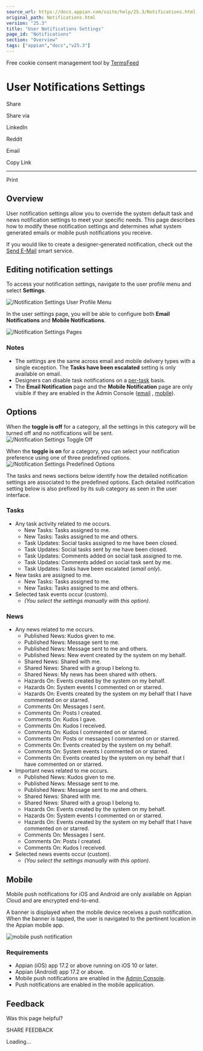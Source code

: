 ```yaml
---
source_url: https://docs.appian.com/suite/help/25.3/Notifications.html
original_path: Notifications.html
version: "25.3"
title: "User Notifications Settings"
page_id: "Notifications"
section: "Overview"
tags: ["appian","docs","v25.3"]
---
```



Free cookie consent management tool by [TermsFeed](https://www.termsfeed.com/)

# User Notifications Settings

Share

Share via

LinkedIn

Reddit

Email

Copy Link

* * *

Print

## Overview

User notification settings allow you to override the system default task and news notification settings to meet your specific needs. This page describes how to modify these notification settings and determines what system generated emails or mobile push notifications you receive.

If you would like to create a designer-generated notification, check out the [Send E-Mail](Send_Email_Smart_Service.html) smart service.

## Editing notification settings

To access your notification settings, navigate to the user profile menu and select **Settings**.

![/Notification Settings User Profile Menu](images/Notification_Settings_User_Profile_Menu.png)

In the user settings page, you will be able to configure both **Email Notifications** and **Mobile Notifications**.

![/Notification Settings Pages](images/Notification_Settings_Pages.png)

### Notes

-   The settings are the same across email and mobile delivery types with a single exception. The **Tasks have been escalated** setting is only available on email.
-   Designers can disable task notifications on a [per-task](Process_Node_and_Smart_Service_Properties.html#advanced-options) basis.
-   The **Email Notification** page and the **Mobile Notification** page are only visible if they are enabled in the Admin Console ([email](Appian_Administration_Console.html#email) , [mobile](Appian_Administration_Console.html#mobile)).

## Options

When the **toggle is off** for a category, all the settings in this category will be turned off and no notifications will be sent. ![/Notification Settings Toggle Off](images/Notification_Settings_Toggle_Off.png)

When the **toggle is on** for a category, you can select your notification preference using one of three predefined options.
![/Notification Settings Predefined Options](images/Notification_Settings_Predefined_Options.png)

The tasks and news sections below identify how the detailed notification settings are associated to the predefined options. Each detailed notification setting below is also prefixed by its sub category as seen in the user interface.

### Tasks

-   Any task activity related to me occurs.
    -   New Tasks: Tasks assigned to me.
    -   New Tasks: Tasks assigned to me and others.
    -   Task Updates: Social tasks assigned to me have been closed.
    -   Task Updates: Social tasks sent by me have been closed.
    -   Task Updates: Comments added on social task assigned to me.
    -   Task Updates: Comments added on social task sent by me.
    -   Task Updates: Tasks have been escalated (_email only_).
-   New tasks are assigned to me.
    -   New Tasks: Tasks assigned to me.
    -   New Tasks: Tasks assigned to me and others.
-   Selected task events occur (custom).
    -   _(You select the settings manually with this option)_.

### News

-   Any news related to me occurs.
    -   Published News: Kudos given to me.
    -   Published News: Message sent to me.
    -   Published News: Message sent to me and others.
    -   Published News: New event created by the system on my behalf.
    -   Shared News: Shared with me.
    -   Shared News: Shared with a group I belong to.
    -   Shared News: My news has been shared with others.
    -   Hazards On: Events created by the system on my behalf.
    -   Hazards On: System events I commented on or starred.
    -   Hazards On: Events created by the system on my behalf that I have commented on or starred.
    -   Comments On: Messages I sent.
    -   Comments On: Posts I created.
    -   Comments On: Kudos I gave.
    -   Comments On: Kudos I received.
    -   Comments On: Kudos I commented on or starred.
    -   Comments On: Posts or messages I commented on or starred.
    -   Comments On: Events created by the system on my behalf.
    -   Comments On: System events I commented on or starred.
    -   Comments On: Events created by the system on my behalf that I have commented on or starred.
-   Important news related to me occurs.
    -   Published News: Kudos given to me.
    -   Published News: Message sent to me.
    -   Published News: Message sent to me and others.
    -   Shared News: Shared with me.
    -   Shared News: Shared with a group I belong to.
    -   Hazards On: Events created by the system on my behalf.
    -   Hazards On: System events I commented on or starred.
    -   Hazards On: Events created by the system on my behalf that I have commented on or starred.
    -   Comments On: Messages I sent.
    -   Comments On: Posts I created.
    -   Comments On: Kudos I received.
-   Selected news events occur (custom).
    -   _(You select the settings manually with this option)_.

## Mobile

Mobile push notifications for iOS and Android are only available on Appian Cloud and are encrypted end-to-end.

A banner is displayed when the mobile device receives a push notification. When the banner is tapped, the user is navigated to the pertinent location in the Appian mobile app.

![mobile push notification](images/Mobile_Push_Notification.png)

### Requirements

-   Appian (iOS) app 17.2 or above running on iOS 10 or later.
-   Appian (Android) app 17.2 or above.
-   Mobile push notifications are enabled in the [Admin Console](Appian_Administration_Console.html#mobile).
-   Push notifications are enabled in the mobile application.

## Feedback

Was this page helpful?

SHARE FEEDBACK

Loading...